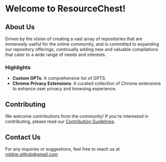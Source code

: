 # Welcome to ResourceChest!

## About Us
Driven by the vision of creating a vast array of repositories that are immensely useful for the online community, and is committed to expanding our repository offerings, continually adding new and valuable compilations that cater to a wide range of needs and interests.

### Highlights
- **Custom GPTs**: A comprehensive list of GPTS.
- **Chrome Privacy Extensions**: A curated collection of Chrome extensions to enhance user privacy and browsing experience.

## Contributing
We welcome contributions from the community! If you're interested in contributing, please read our [Contribution Guidelines](https://github.com/ResourceChest/.github/blob/main/CONTRIBUTING.md).

## Contact Us
For any inquiries or suggestions, feel free to reach us at robbie.github@gmail.com
